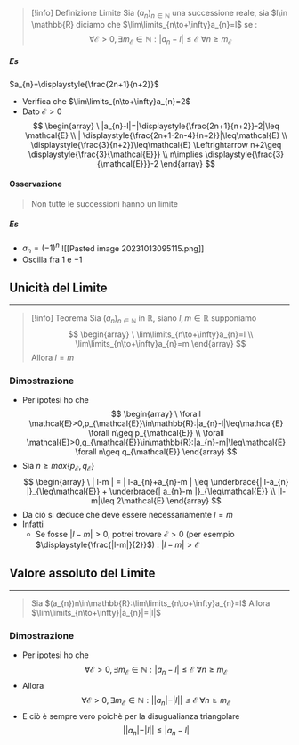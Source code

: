 >[!info] Definizione Limite
>Sia $(a_{n})_{n\in\mathbb{N}}$ una successione reale, sia $l\in \mathbb{R} diciamo che $\lim\limits_{n\to+\infty}a_{n}=l$ se :
>$$
\forall\mathcal{E}>0, \exists m_{\mathcal{E}}\in\mathbb{N} : |a_{n}-l|\leq\mathcal{E} \ \forall n\geq m_{\mathcal{E}}
>$$
##### Es
$a_{n}=\displaystyle{\frac{2n+1}{n+2}}$
- Verifica che $\lim\limits_{n\to+\infty}a_{n}=2$
- Dato $\mathcal{E}>0$
$$
\begin{array}
\ |a_{n}-l|=|\displaystyle{\frac{2n+1}{n+2}}-2|\leq \mathcal{E} \\
| \displaystyle{\frac{2n+1-2n-4}{n+2}}|\leq\mathcal{E} \\
\displaystyle{\frac{3}{n+2}}\leq\mathcal{E} \Leftrightarrow n+2\geq \displaystyle{\frac{3}{\mathcal{E}}} \\
n\implies \displaystyle{\frac{3}{\mathcal{E}}}-2
\end{array}
$$
#### Osservazione
> Non tutte le successioni hanno un limite
##### Es
- $a_{n}=(-1)^n$
![[Pasted image 20231013095115.png]]
- Oscilla fra $1$ e $-1$

## Unicità del Limite
- - -
>[!info] Teorema
>Sia $(a_{n})_{n\in\mathbb{N}}$ in $\mathbb{R}$, siano $l,m \in \mathbb{R}$ supponiamo
>$$
\begin{array}
\ \lim\limits_{n\to+\infty}a_{n}=l \\
\lim\limits_{n\to+\infty}a_{n}=m
\end{array}
>$$
>Allora $l=m$

### Dimostrazione
- Per ipotesi ho che
$$
\begin{array}
\ \forall \mathcal{E}>0,p_{\mathcal{E}}\in\mathbb{R}:|a_{n}-l|\leq\mathcal{E} \forall n\geq p_{\mathcal{E}} \\
\forall \mathcal{E}>0,q_{\mathcal{E}}\in\mathbb{R}:|a_{n}-m|\leq\mathcal{E} \forall n\geq q_{\mathcal{E}}
\end{array}
$$
- Sia $n\geq max\{p_{\mathcal{E}},q_{\mathcal{E}}\}$
$$
\begin{array}
\ | l-m | =   | l-a_{n}+a_{n}-m | \leq \underbrace{| l-a_{n} |}_{\leq\mathcal{E}} +   \underbrace{| a_{n}-m |}_{\leq\mathcal{E}} \\
|l-m|\leq 2\mathcal{E}
\end{array}
$$
- Da ciò si deduce che deve essere necessariamente $l=m$
- Infatti
	- Se fosse $|l-m|>0$, potrei trovare $\mathcal{E}>0$ (per esempio $\displaystyle{\frac{|l-m|}{2}}$) : $|l-m|>\mathcal{E}$

## Valore assoluto del Limite
- - -
>Sia $(a_{n})n\in\mathbb{R}:\lim\limits_{n\to+\infty}a_{n}=l$
>Allora
>$\lim\limits_{n\to+\infty}|a_{n}|=|l|$
### Dimostrazione
- Per ipotesi ho che
$$
\forall\mathcal{E}>0,\exists m_{\mathcal{E}}\in\mathbb{N}:|a_{n}-l|\leq\mathcal{E} \ \forall n\geq m_{\mathcal{E}}
$$
- Allora
$$
\forall\mathcal{E}>0,\exists m_{\mathcal{E}}\in\mathbb{N}:||a_{n}|-|l||\leq\mathcal{E} \ \forall n\geq m_{\mathcal{E}}
$$
- E ciò è sempre vero poichè per la disugualianza triangolare
$$
||a_{n}|-|l||\leq|a_{n}-l|
$$